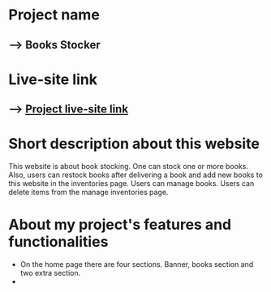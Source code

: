# Project name

## --> Books Stocker

# Live-site link

## --> [Project live-site link]()

# Short description about this website

This website is about book stocking. One can stock one or more books. Also, users can restock books after delivering a book and add new books to this website in the inventories page. Users can manage books. Users can delete items from the manage inventories page.

# About my project's features and functionalities

* On the home page there are four sections. Banner, books section and two extra section.
* 